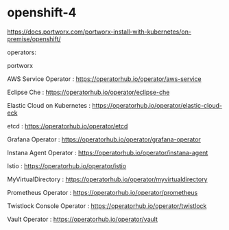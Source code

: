 # openshift-4





https://docs.portworx.com/portworx-install-with-kubernetes/on-premise/openshift/





operators:

portworx

AWS Service Operator : https://operatorhub.io/operator/aws-service

Eclipse Che : https://operatorhub.io/operator/eclipse-che

Elastic Cloud on Kubernetes : https://operatorhub.io/operator/elastic-cloud-eck

etcd : https://operatorhub.io/operator/etcd

Grafana Operator : https://operatorhub.io/operator/grafana-operator

Instana Agent Operator : https://operatorhub.io/operator/instana-agent

Istio  :  https://operatorhub.io/operator/istio 

MyVirtualDirectory : https://operatorhub.io/operator/myvirtualdirectory

Prometheus Operator : https://operatorhub.io/operator/prometheus

Twistlock Console Operator : https://operatorhub.io/operator/twistlock

Vault Operator : https://operatorhub.io/operator/vault


